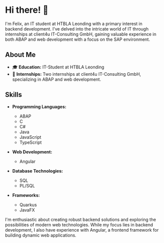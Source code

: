# Hi there! 👋

I'm Felix, an IT student at HTBLA Leonding with a primary interest in backend development. I've delved into the intricate world of IT through internships at client4u IT-Consulting GmbH, gaining valuable experience in both ABAP and web development with a focus on the SAP environment.

## About Me

- 🎓 **Education:** IT-Student at HTBLA Leonding
- 💼 **Internships:** Two internships at client4u IT-Consulting GmbH, specializing in ABAP and web development.

## Skills

- **Programming Languages:**
  - ABAP
  - C
  - C#
  - Java
  - JavaScript
  - TypeScript

- **Web Development:**
  - Angular

- **Database Technologies:**
  - SQL
  - PL/SQL

- **Frameworks:**  
  - Quarkus
  - JavaFX

I'm enthusiastic about creating robust backend solutions and exploring the possibilities of modern web technologies. While my focus lies in backend development, I also have experience with Angular, a frontend framework for building dynamic web applications.
